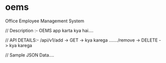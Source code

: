 # oems
Office Employee Management System

// Description :- OEMS app karta kya hai....

// API DETAILS:- /api/v1/add -> GET -> kya karega
                 ......./remove -> DELETE -> kya karega

// Sample JSON Data....
